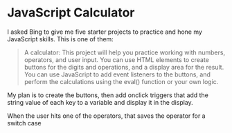 # JavaScript Calculator

I asked Bing to give me five starter projects to practice and hone my JavaScript skills. This is one of them:

> A calculator: This project will help you practice working with numbers, operators, and user input. You can use HTML elements to create buttons for the digits and operations, and a display area for the result. You can use JavaScript to add event listeners to the buttons, and perform the calculations using the eval() function or your own logic.

My plan is to create the buttons, then add onclick triggers that add the string value of each key to a variable and display it in the display.

When the user hits one of the operators, that saves the operator for a switch case
